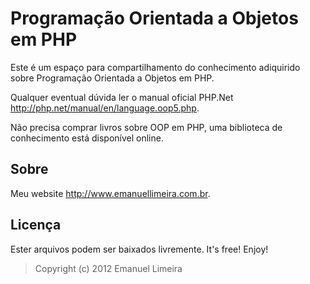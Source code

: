 Programação Orientada a Objetos em PHP
=======

Este é um espaço para compartilhamento do conhecimento adiquirido sobre Programação Orientada a Objetos em PHP. 

Qualquer eventual dúvida ler o manual oficial PHP.Net <http://php.net/manual/en/language.oop5.php>.

Não precisa comprar livros sobre OOP em PHP, uma biblioteca de conhecimento está disponível online.


Sobre
-----

Meu website <http://www.emanuellimeira.com.br>.


Licença
-------

Ester arquivos podem ser baixados livremente. It's free! Enjoy!

> Copyright (c) 2012 Emanuel Limeira
